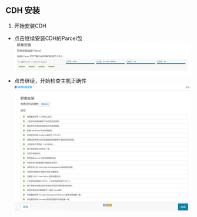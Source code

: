 ## CDH 安装

1. 开始安装CDH
  - 点击继续安装CDH的Parcel包
  ![安装CDH的Parcel包截图](./install_parcel.PNG)
  - 点击继续，开始检查主机正确性
  ![检查主机正确性截图](./node_check.PNG)
